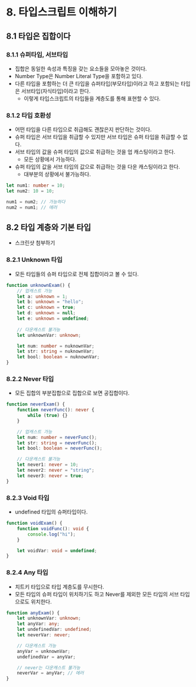 # 8. 타입스크립트 이해하기
## 8.1 타입은 집합이다
### 8.1.1 슈퍼타입, 서브타입
- 집합은 동일한 속성과 특징을 갖는 요소들을 모아놓은 것이다.
- Number Type은 Number Literal Type을 포함하고 있다.
- 다른 타입을 포함하는 더 큰 타입을 슈퍼타입(부모타입)이라고 하고 포함되는 타입은 서브타입(자식타입)이라고 한다.
	- 이렇게 타입스크립트의 타입들을 계층도를 통해 표현할 수 있다.

### 8.1.2 타입 호환성
- 어떤 타입을 다른 타입으로 취급해도 괜찮은지 판단하는 것이다.
- 슈퍼 타입은 서브 타입을 취급할 수 있지만 서브 타입은 슈퍼 타입을 취급할 수 없다.
- 서브 타입의 값을 슈퍼 타입의 값으로 취급하는 것을 업 캐스팅이라고 한다.
	- 모든 상황에서 가능하다.
- 슈퍼 타입의 값을 서브 타입의 값으로 취급하는 것을 다운 캐스팅이라고 한다.
	- 대부분의 상황에서 불가능하다.
```typescript
let num1: number = 10;
let num2: 10 = 10;

num1 = num2; // 가능하다
num2 = num1; // 에러
```

## 8.2 타입 계층와 기본 타입
- 스크린샷 첨부하기

### 8.2.1 Unknown 타입
- 모든 타입들의 슈퍼 타입으로 전체 집합이라고 볼 수 있다.
```typescript
function unknownExam() {
	// 업캐스트 가능
	let a: unknown = 1;
	let b: unknown = "hello";
	let c: unknown = true;
	let d: unknown = null;
	let e: unknown = undefined;
	
	// 다운캐스트 불가능
	let unknownVar: unknown;

	let num: number = nuknownVar;
	let str: string = nuknownVar;
	let bool: boolean = nuknownVar;
}
```

### 8.2.2 Never 타입
- 모든 집합의 부분집합으로 집합으로 보면 공집합이다.
```typescript
function neverExam() {
	function neverFunc(): never {
		while (true) {}
	}

	// 업캐스트 가능
	let num: number = neverFunc();
	let str: string = neverFunc();
	let bool: boolean = neverFunc();

	// 다운캐스트 불가능
	let never1: never = 10;
	let never2: never = "string";
	let never3: never = true;
}
```

### 8.2.3 Void 타입
- undefined 타입의 슈퍼타입이다.
```typescript
function voidExam() {
	function voidFunc(): void {
		console.log("hi");
	}

	let voidVar: void = undefined;
}
```

### 8.2.4 Any 타입
- 치트키 타입으로 타입 계층도를 무시한다.
- 모든 타입의 슈퍼 타입이 위치하기도 하고 Never를 제외한 모든 타입의 서브 타입으로도 위치한다.
```typescript
function anyExam() {
	let unknownVar: unknown;
	let anyVar: any;
	let undefinedVar: undefined;
	let neverVar: never;

	// 다운캐스트 가능
	anyVar = unknownVar;
	undefinedVar = anyVar;

	// never는 다운캐스트 불가능
	neverVar = anyVar; // 에러
}
```